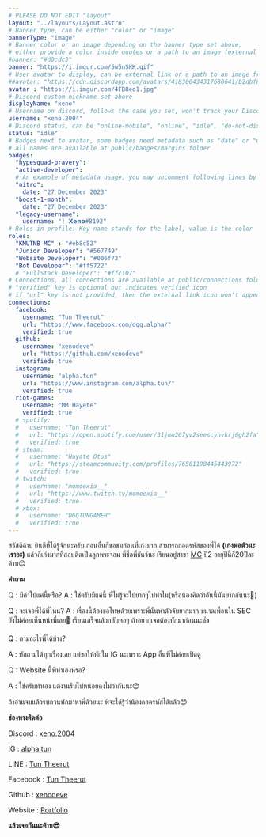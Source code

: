 ```yaml
---
# PLEASE DO NOT EDIT "layout"
layout: "../layouts/Layout.astro"
# Banner type, can be either "color" or "image"
bannerType: "image"
# Banner color or an image depending on the banner type set above,
# either provide a color inside quotes or a path to an image (external links are supported)
#banner: "#d0cdc3"
banner: "https://i.imgur.com/5w5nSKK.gif"
# User avatar to display, can be external link or a path to an image from public folder
##avatar: "https://cdn.discordapp.com/avatars/418306434317680641/b2dbf8037d99af65706882bbdf6390df.png"
avatar : "https://i.imgur.com/4FB8eo1.jpg"
# Discord custom nickname set above
displayName: "xeno"
# Username on discord, follows the case you set, won't track your Discord account e.g. "Domin#2874" or "dominnya"
username: "xeno.2004"
# Discord status, can be "online-mobile", "online", "idle", "do-not-disturb", "invisible" or "streaming"
status: "idle"
# Badges next to avatar, some badges need metadata such as "date" or "username"
# all names are available at public/badges/margins folder
badges:
  "hypesquad-bravery":
  "active-developer":
  # An example of metadata usage, you may uncomment following lines by removing "#":
  "nitro":
    date: "27 December 2023"
  "boost-1-month":
    date: "27 December 2023"
  "legacy-username":
    username: "! 𝗫𝗲𝗻𝗼#8192"
# Roles in profile: Key name stands for the label, value is the color
roles:
  "KMUTNB MC" : "#eb8c52"
  "Junior Developer": "#567749"
  "Website Developer": "#006f72"
  "Bot Developer": "#ff5722"
  # "FullStack Developer": "#ffc107"
# Connections, all connections are available at public/connections folder
# "verified" key is optional but indicates verified icon
# if "url" key is not provided, then the external link icon won't appear
connections:
  facebook:
    username: "Tun Theerut"
    url: "https://www.facebook.com/dgg.alpha/"
    verified: true
  github:
    username: "xenodeve"
    url: "https://github.com/xenodeve"
    verified: true
  instagram:
    username: "alpha.tun"
    url: "https://www.instagram.com/alpha.tun/"
    verified: true
  riot-games:
    username: "MM Hayete"
    verified: true
  # spotify:
  #   username: "Tun Theerut"
  #   url: "https://open.spotify.com/user/31jmn267yv2seescynvkrj6gh2fa"
  #   verified: true
  # steam:
  #   username: "Hayate Otus"
  #   url: "https://steamcommunity.com/profiles/76561198445443972"
  #   verified: true
  # twitch:
  #   username: "momoexia__"
  #   url: "https://www.twitch.tv/momoexia__"
  #   verified: true
  # xbox:
  #   username: "DGGTUNGAMER"
  #   verified: true
---
```


<!-- Your About Me section -->


สวัสดีค้าบ ยินดีที่ได้รู้จักนะครับ ก่อนอื่นก็ขอชมก่อนที่เก่งมาก สามารถถอดรหัสของพี่ได้ **(เก่งพอตัวนะเราอะ)** แล้วก็เก่งมากที่สอบติดเป็นลูกพระจอม พี่ชื่อพี่ธันว์นะ เรียนอยู่สาขา [MC](http://ma.kmutnb.ac.th/) ปี2 อายุปีนี้ก็20ปีละค้าบ😊

**คำถาม**

Q : มีคำใบ้แค่นี้หรือ?
A : ใช่ครับมีแค่นี้ พี่ไม่รู้จะใบ้ยากๆไปทำไม(หรือน้องคิดว่าอันนี้มันยากกันนะ🤔)

Q : จะเจอพี่ได้ที่ไหน?
A : เรื่องนี้ต้องขอโทษด้วยเพราะพี่นั้นหาตัวจับยากมาก ขนาดเพื่อนใน SEC ยังไม่ค่อยเห็นหน้าพี่เลย🤣 เรียนเสร็จแล้วกลับหอๆ ถ้าอยากเจอต้องทักมาก่อนนะ👍

Q : ถามอะไรพี่ได้บ้าง?

A : ทักถามได้ทุกเรื่องเลย แต่ขอให้ทักใน IG นะเพราะ App อื่นพี่ไม่ค่อยเปิดดู

Q : Website นี้พี่ทำเองหรอ?

A : ใช่ครับทำเอง แต่งานรีบไปหน่อยคงไม่ว่ากันนะ😊

ถ้าอ่านจบแล้วรบกวนทักมาหาพี่ด้วยนะ พี่จะได้รู้ว่าน้องถอดรหัสได้แล้ว😊

**ช่องทางติดต่อ**

Discord : [xeno.2004](https://discordapp.com/users/487940627086966796)

IG : [alpha.tun](https://www.instagram.com/alpha.tun/)

LINE : [Tun Theerut](https://sites.google.com/view/xeno-lineqrcode)

Facebook : [Tun Theerut](https://www.facebook.com/dgg.alpha/)

Github : [xenodeve](https://github.com/xenodeve)

Website : [Portfolio](https://sites.google.com/email.kmutnb.ac.th/xeno)

**แล้วเจอกันนะค้าบ😎**